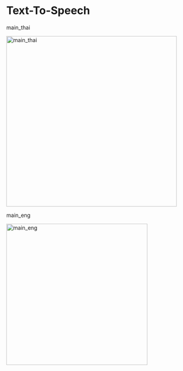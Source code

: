 # Text-To-Speech

main_thai

<img width="448" alt="main_thai" src="https://github.com/user-attachments/assets/229e694b-039a-4eb9-9e28-d55a2d5da90d" />


main_eng

<img width="371" alt="main_eng" src="https://github.com/user-attachments/assets/d22f853a-0317-496d-b33b-addfd18f0b19" />

